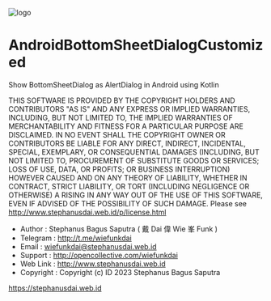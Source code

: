 ![logo](https://i.imgur.com/QTGG2PP.png)
# AndroidBottomSheetDialogCustomized
Show BottomSheetDialog as AlertDialog in Android using Kotlin

THIS SOFTWARE IS PROVIDED BY THE COPYRIGHT HOLDERS AND CONTRIBUTORS "AS IS"
AND ANY EXPRESS OR IMPLIED WARRANTIES, INCLUDING, BUT NOT LIMITED TO, THE
IMPLIED WARRANTIES OF MERCHANTABILITY AND FITNESS FOR A PARTICULAR PURPOSE
ARE DISCLAIMED. IN NO EVENT SHALL THE COPYRIGHT OWNER OR CONTRIBUTORS BE 
LIABLE FOR ANY DIRECT, INDIRECT, INCIDENTAL, SPECIAL, EXEMPLARY, OR 
CONSEQUENTIAL DAMAGES (INCLUDING, BUT NOT LIMITED TO, PROCUREMENT OF 
SUBSTITUTE GOODS OR SERVICES; LOSS OF USE, DATA, OR PROFITS; OR BUSINESS 
INTERRUPTION) HOWEVER CAUSED AND ON ANY THEORY OF LIABILITY, WHETHER IN 
CONTRACT, STRICT LIABILITY, OR TORT (INCLUDING NEGLIGENCE OR OTHERWISE) A
RISING IN ANY WAY OUT OF THE USE OF THIS SOFTWARE, EVEN IF ADVISED OF THE 
POSSIBILITY OF SUCH DAMAGE.
Please see http://www.stephanusdai.web.id/p/license.html

- Author    :  Stephanus Bagus Saputra
               ( 戴 Dai 偉 Wie 峯 Funk )
- Telegram  :  http://t.me/wiefunkdai
- Email     :  wiefunkdai@stephanusdai.web.id
- Support   :  http://opencollective.com/wiefunkdai
- Web Link  :  http://www.stephanusdai.web.id
- Copyright :  Copyright (c) ID 2023 Stephanus Bagus Saputra

https://stephanusdai.web.id